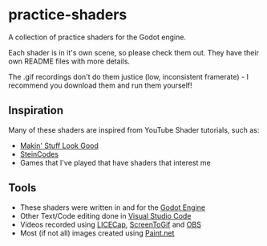# practice-shaders
A collection of practice shaders for the Godot engine.

Each shader is in it's own scene, so please check them out. They have their own README files with more details.

The .gif recordings don't do them justice (low, inconsistent framerate) - I recommend you download them and run them yourself!

## Inspiration
Many of these shaders are inspired from YouTube Shader tutorials, such as:
* [Makin' Stuff Look Good](https://www.youtube.com/channel/UCEklP9iLcpExB8vp_fWQseg)
* [SteinCodes](https://steincodes.tumblr.com/)
* Games that I've played that have shaders that interest me

## Tools
* These shaders were written in and for the [Godot Engine](https://godotengine.org/)
* Other Text/Code editing done in [Visual Studio Code](https://code.visualstudio.com)
* Videos recorded using [LICECap](https://www.cockos.com/licecap/), [ScreenToGif](http://www.screentogif.com/) and [OBS](https://obsproject.com/)
* Most (if not all) images created using [Paint.net](https://www.getpaint.net/)